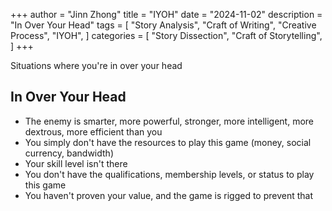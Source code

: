 +++
author = "Jinn Zhong"
title = "IYOH"
date = "2024-11-02"
description = "In Over Your Head"
tags = [
    "Story Analysis",
    "Craft of Writing",
    "Creative Process",
    "IYOH",
]
categories = [
    "Story Dissection",
    "Craft of Storytelling",
]
+++

Situations where you're in over your head

## In Over Your Head
* The enemy is smarter, more powerful, stronger, more intelligent, more dextrous, more efficient than you
* You simply don't have the resources to play this game (money, social currency, bandwidth)
* Your skill level isn't there
* You don't have the qualifications, membership levels, or status to play this game
* You haven't proven your value, and the game is rigged to prevent that
